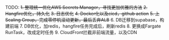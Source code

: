 ﻿TODO:
~~1. 整理统一优化AWS Secrets Manager，寻找更加优雅的方法~~
~~2. Hangfire优化，持久化~~
~~3. 日志优化~~
~~4. Docker化以及cicd，github action~~
~~5. 上Scaling Group，完成零停机滚动更新，最后丢弃ALB~~
6. DB迁移到supabase，构建前端
7. DB优化，加redis，hangfire任务完成后，刷新redis
8. 更换成Fargate RunTask，改成定时任务
9. CloudFront拦截非前端流量，以及CDN
